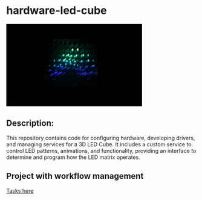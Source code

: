 # hardware-led-cube
![3DLEDCUBE_animation](https://github.com/Solvro/hardware-led-cube/blob/additional-assets/Aura-Cube.gif)
## Description: 
This repository contains code for configuring hardware, developing drivers, and managing services for a 3D LED Cube. It includes a custom service to control LED patterns, animations, and functionality, providing an interface to determine and program how the LED matrix operates.
## Project with workflow management
[Tasks here](https://github.com/orgs/Solvro/projects/28)
